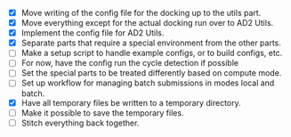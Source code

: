 -[X] Move writing of the config file for the docking up to the utils part.
-[X] Move everything except for the actual docking run over to AD2 Utils.
-[X] Implement the config file for AD2 Utils.
-[X] Separate parts that require a special environment from the other parts.
-[ ] Make a setup script to handle example configs, or to build configs, etc.
-[ ] For now, have the config run the cycle detection if possible
-[ ] Set the special parts to be treated differently based on compute mode.
-[ ] Set up workflow for managing batch submissions in modes local and batch.
-[X] Have all temporary files be written to a temporary directory.
-[ ] Make it possible to save the temporary files.
-[ ] Stitch everything back together.
